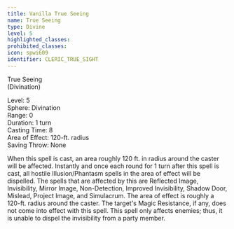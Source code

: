 ```yaml
---
title: Vanilla True Seeing
name: True Seeing
type: Divine
level: 5
highlighted_classes: 
prohibited_classes: 
icon: spwi609
identifier: CLERIC_TRUE_SIGHT
---
```

True Seeing  
(Divination)  
  
Level: 5  
Sphere: Divination  
Range: 0  
Duration: 1 turn  
Casting Time: 8  
Area of Effect: 120-ft. radius  
Saving Throw: None   
  
When this spell is cast, an area roughly 120 ft. in radius around the caster will be affected. Instantly and once each round for 1 turn after this spell is cast, all hostile Illusion/Phantasm spells in the area of effect will be dispelled. The spells that are affected by this are Reflected Image, Invisibility, Mirror Image, Non-Detection, Improved Invisibility, Shadow Door, Mislead, Project Image, and Simulacrum. The area of effect is roughly a 120-ft. radius around the caster. The target's Magic Resistance, if any, does not come into effect with this spell. This spell only affects enemies; thus, it is unable to dispel the invisibility from a party member.  
